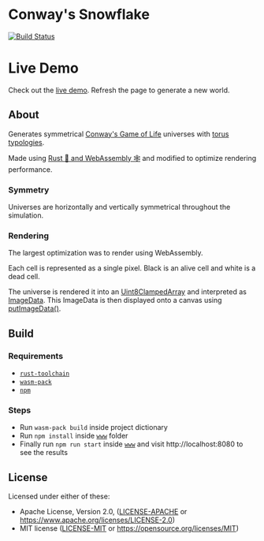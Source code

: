 # Conway's Snowflake

[![Build Status](https://travis-ci.com/asafigan/conways-snowflake.svg?branch=master)](https://travis-ci.com/asafigan/conways-snowflake)

# Live Demo

Check out the [live demo](https://en.wikipedia.org/wiki/Conway%27s_Game_of_Life). Refresh the page to generate a new world.

## About

Generates symmetrical [Conway's Game of Life](https://en.wikipedia.org/wiki/Conway%27s_Game_of_Life) universes with [torus typologies](https://www.conwaylife.com/wiki/Torus).

Made using [Rust 🦀 and WebAssembly 🕸](https://rustwasm.github.io/docs/book/) and modified to optimize rendering performance.

### Symmetry

Universes are horizontally and vertically symmetrical throughout the simulation.

### Rendering

The largest optimization was to render using WebAssembly.

Each cell is represented as a single pixel. Black is an alive cell and white is a dead cell.

The universe is rendered it into an [Uint8ClampedArray](https://developer.mozilla.org/en-US/docs/Web/JavaScript/Reference/Global_Objects/Uint8ClampedArray) and interpreted as [ImageData](https://developer.mozilla.org/en-US/docs/Web/API/ImageData). This ImageData is then displayed onto a canvas using [putImageData()](https://developer.mozilla.org/en-US/docs/Web/API/CanvasRenderingContext2D/putImageData).

## Build

### Requirements
- [`rust-toolchain`](https://www.rust-lang.org/tools/install)
- [`wasm-pack`](https://rustwasm.github.io/wasm-pack/installer/)
- [`npm`](https://www.npmjs.com/get-npm)

### Steps
- Run `wasm-pack build` inside project dictionary
- Run `npm install` inside [`www`](https://github.com/sn99/wasm-template-rust/tree/master/www) folder
- Finally run `npm run start` inside [`www`](https://github.com/sn99/wasm-template-rust/tree/master/www) and visit http://localhost:8080 to see the results

## License

Licensed under either of these:

 * Apache License, Version 2.0, ([LICENSE-APACHE](LICENSE-APACHE) or
   https://www.apache.org/licenses/LICENSE-2.0)
 * MIT license ([LICENSE-MIT](LICENSE-MIT) or
   https://opensource.org/licenses/MIT)

